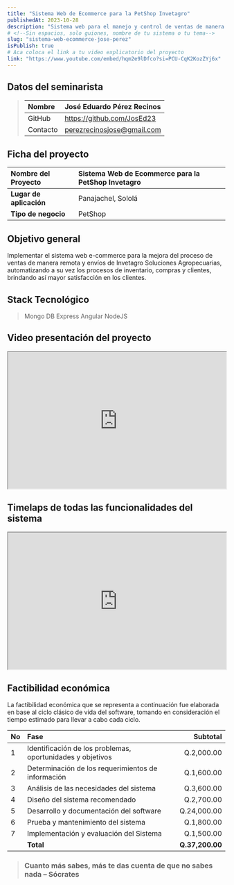 ```yaml
---
title: "Sistema Web de Ecommerce para la PetShop Invetagro"
publishedAt: 2023-10-28
description: "Sistema web para el manejo y control de ventas de manera online."
# <!--Sin espacios, solo guiones, nombre de tu sistema o tu tema-->
slug: "sistema-web-ecommerce-jose-perez" 
isPublish: true
# Aca coloca el link a tu video explicatorio del proyecto
link: "https://www.youtube.com/embed/hqm2e9lDfco?si=PCU-CqK2KozZYj6x"
---
```


## Datos del seminarista
>|Nombre|José Eduardo Pérez Recinos|
>|:-----|:----------------------------------|
>|GitHub|https://github.com/JosEd23|
>|Contacto|perezrecinosjose@gmail.com|

## Ficha del proyecto
| **Nombre del Proyecto** | Sistema Web de Ecommerce para la PetShop Invetagro |
| :---------------------- | :------------------------------------------------- |
| **Lugar de aplicación** | Panajachel, Sololá                                 |
| **Tipo de negocio**     | PetShop                                            |

<!-- Coloca tu objetivo general -->
## Objetivo general
Implementar el sistema web e-commerce para la mejora del proceso de ventas
de manera remota y envíos de Invetagro Soluciones Agropecuarias, automatizando
a su vez los procesos de inventario, compras y clientes, brindando así mayor
satisfacción en los clientes. 

## Stack Tecnológico
> Mongo DB 
> Express
> Angular
> NodeJS

## Video presentación del proyecto
<!-- Recuerda incrustar tu video -->
<iframe width="100%" height="315" src="https://www.youtube.com/embed/hqm2e9lDfco?si=PCU-CqK2KozZYj6x" allowfullscreen></iframe>

## Timelaps de todas las funcionalidades del sistema
<iframe width="100%" height="315" src="https://www.youtube.com/embed/Du9Z-dRVG0I?si=60k9dKwQ1pQOLlm7" allowfullscreen></iframe>

## Factibilidad económica
<!-- Colocar aca tu factibilidad económica -->
La factibilidad económica que se representa a continuación fue elaborada en base al ciclo clásico de vida del software, tomando en
consideración el tiempo estimado para llevar a cabo cada ciclo.

| No   | Fase                                                       |        Subtotal |
| :--- | :--------------------------------------------------------- | --------------: |
| 1    | Identificación de los problemas, oportunidades y objetivos |      Q.2,000.00 |
| 2    | Determinación de los requerimientos de información         |      Q.1,600.00 |
| 3    | Análisis de las necesidades del sistema                    |      Q.3,600.00 |
| 4    | Diseño del sistema recomendado                             |      Q.2,700.00 |
| 5    | Desarrollo y documentación del software                    |     Q.24,000.00 |
| 6    | Prueba y mantenimiento del sistema                         |      Q.1,800.00 |
| 7    | Implementación y evaluación del Sistema                    |      Q.1,500.00 |
|      | **Total**                                                  | **Q.37,200.00** |

<!-- Colocar aca una frase que te guste -->
> ### Cuanto más sabes, más te das cuenta de que no sabes nada – Sócrates 

[multae requirit primi]: http://heu.io/
[si]: http://infelixlucina.net/mutati
